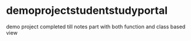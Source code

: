 # demoprojectstudentstudyportal
 demo project completed till notes part with both function and class based view
